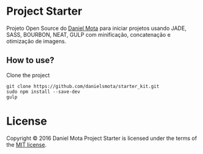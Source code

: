 # Project Starter
Projeto Open Source do [Daniel Mota](http://danielmota.xyz/) para iniciar projetos usando JADE, SASS, BOURBON, NEAT, GULP com minificação, concatenação e otimização de imagens.

## How to use?

Clone the project

```
git clone https://github.com/danielsmota/starter_kit.git
sudo npm install --save-dev
gulp
```

# License

Copyright © 2016 Daniel Mota 
Project Starter is licensed under the terms of the [MIT license](https://opensource.org/licenses/MIT).
